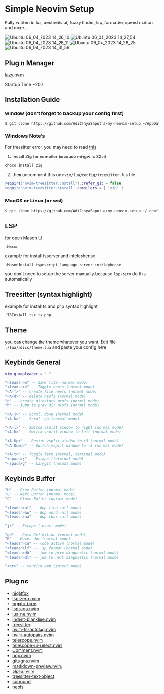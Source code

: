 # Simple Neovim Setup
Fully written in lua, aesthetic ui, fuzzy finder, lsp, formatter, speed motion and more...

![Ubuntu 06_04_2023 14_26_10](https://user-images.githubusercontent.com/77385046/230305956-c6da1664-919b-40ec-b3a9-766908268730.png)
![Ubuntu 06_04_2023 14_27_54](https://user-images.githubusercontent.com/77385046/230305987-a9fb6777-9fba-47ab-80d9-1a4f4d66eec3.png)
![Ubuntu 06_04_2023 14_28_11](https://user-images.githubusercontent.com/77385046/230306005-79087ca4-ba11-4ec4-a5eb-be8be10d46f7.png)
![Ubuntu 06_04_2023 14_28_25](https://user-images.githubusercontent.com/77385046/230306015-27200725-a706-4d7e-b2a7-9d418c21bfa3.png)
![Ubuntu 06_04_2023 14_31_59](https://user-images.githubusercontent.com/77385046/230306414-9ecf80e7-0b12-43ba-996f-7b67bf99fcdd.png)

## Plugin Manager
[lazy.nvim](https://github.com/folke/lazy.nvim)

Startup Time ~200

## Installation Guide
### window (don't forget to backup your config first)
```bash
$ git clone https://github.com/AdiCahyaSaputra/my-neovim-setup ~/AppData/Local/nvim 
```

### Windows Note's
For treesitter error, you may need to read [this](https://github.com/nvim-treesitter/nvim-treesitter/wiki/Windows-support)

1. Install Zig for compiler because mingw is 32bit
```bash
choco install zig
```
2. then uncomment this on `nvim/lua/config/treesitter.lua` file
```lua
require("nvim-treesitter.install").prefer_git = false
require'nvim-treesitter.install'.compilers = { 'zig' }
```

### MacOS or Linux (or wsl)
```bash
$ git clone https://github.com/AdiCahyaSaputra/my-neovim-setup ~/.config/nvim 
```

## LSP 
for open Mason UI
```
:Mason
```
example for install tsserver and intelephense
```
:MasonInstall typescript-language-server intelephense
```
you don't need to setup the server manually because `lsp-zero` do this automatically

## Treesitter (syntax highlight) 
example for install ts and php syntax highlight
```
:TSInstall tsx ts php
```

## Theme
you can change the theme whatever you want. Edit file `./lua/adics/theme.lua` and paste your config here

## Keybinds General
```lua
vim.g.mapleader = " "

"<leader>w" -- Save file (normal mode)
"<leader>e" -- Toggle neofs (normal mode)
"<A-f>" -- create_file neofs (normal mode)
"<A-d>" -- delete neofs (normal mode)
"d" -- create_directory neofs (normal mode)
"h" -- jump to prev dir neofs (normal mode)

"<A-j>" -- Scroll down (normal mode)
"<A-k>" -- Scroll up (normal mode)

"<A-l>" -- Switch vsplit window to right (normal mode)
"<A-h>" -- Switch vsplit window to left (normal mode)

"<A-Up>" -- Resize vsplit window to +3 (normal mode)
"<A-Down>" -- Switch vsplit window to -3 (normal mode)

"<A-t>" -- Toggle Term (normal, terminal mode)
"<space>;" -- Escape (terminal mode)
"<space>g" -- Lazygit (normal mode)
```

## Keybinds Buffer
```lua
"H" -- Prev Buffer (normal mode)
"L" -- Next Buffer (normal mode)
"C" -- Close Buffer (normal mode)

"<leader>al" -- Hop line (all mode)
"<leader>aw" -- Hop word (all mode)
"<leader>aa" -- Hop char (all mode)

"jk" -- Escape (insert mode)

"gd" -- Goto Definition (normal mode)
"K" -- Hover doc (normal mode)
"<leader>ca" -- Code action (normal mode)
"<leader>lf" -- lsp format (normal mode)
"<leader>dh" -- jum to prev diagnostic (normal mode)
"<leader>dl" -- jum to next diagnostic (normal mode)

"<cr>" -- confirm cmp (insert mode)
```

## Plugins
- [nightfox](https://github.com/EdenEast/nightfox.nvim)
- [lsp-zero.nvim](https://github.com/VonHeikemen/lsp-zero.nvim)
- [toggle-term](https://github.com/akinsho/toggleterm.nvim)
- [lspsaga.nvim](https://github.com/glepnir/lspsaga.nvim)
- [lualine.nvim](https://github.com/nvim-lualine/lualine.nvim)
- [indent-blankline.nvim](https://github.com/lukas-reineke/indent-blankline.nvim)
- [treesitter](https://github.com/nvim-treesitter/nvim-treesitter)
- [nvim-ts-autotag.nvim](https://github.com/windwp/nvim-ts-autotag)
- [nvim-autopairs.nvim](https://github.com/windwp/nvim-autopairs)
- [telescope.nvim](https://github.com/nvim-telescope/telescope.nvim)
- [telescope-ui-select.nvim](https://github.com/nvim-telescope/telescope-ui-select.nvim)
- [Comment.nvim](https://github.com/numToStr/Comment.nvim)
- [hop.nvim](https://github.com/phaazon/hop.nvim)
- [gitsigns.nvim](https://github.com/lewis6991/gitsigns.nvim)
- [markdown-preview.nvim](https://github.com/iamcco/markdown-preview.nvim)
- [alpha.nvim](https://github.com/goolord/alpha-nvim)
- [treesitter-text-object](https://github.com/nvim-treesitter/nvim-treesitter-textobjects)
- [surround](https://github.com/kylechui/nvim-surround)
- [neofs](https://github.com/AdiCahyaSaputra/neofs)
